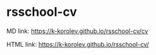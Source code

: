 # rsschool-cv

MD link: https://k-korolev.github.io/rsschool-cv/cv

HTML link: https://k-korolev.github.io/rsschool-cv/
